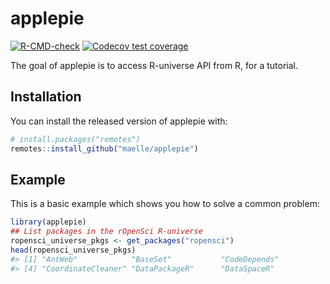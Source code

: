 
<!-- README.md is generated from README.Rmd. Please edit that file -->

# applepie

<!-- badges: start -->

[![R-CMD-check](https://github.com/beatrizmilz/applepie/workflows/R-CMD-check/badge.svg)](https://github.com/beatrizmilz/applepie/actions)
[![Codecov test
coverage](https://codecov.io/gh/beatrizmilz/applepie/branch/main/graph/badge.svg)](https://codecov.io/gh/beatrizmilz/applepie?branch=main)
<!-- badges: end -->

The goal of applepie is to access R-universe API from R, for a tutorial.

## Installation

You can install the released version of applepie with:

``` r
# install.packages("remotes")
remotes::install_github("maelle/applepie")
```

## Example

This is a basic example which shows you how to solve a common problem:

``` r
library(applepie)
## List packages in the rOpenSci R-universe
ropensci_universe_pkgs <- get_packages("ropensci")
head(ropensci_universe_pkgs)
#> [1] "AntWeb"            "BaseSet"           "CodeDepends"      
#> [4] "CoordinateCleaner" "DataPackageR"      "DataSpaceR"
```
